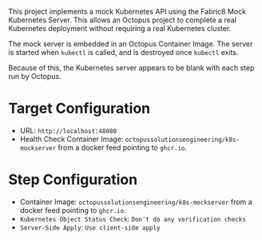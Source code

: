 This project implements a mock Kubernetes API using the Fabric8 Mock Kubernetes Server. This allows an Octopus project to complete a real Kubernetes deployment without requiring a real Kubernetes cluster.

The mock server is embedded in an Octopus Container Image. The server is started when `kubectl` is called, and is destroyed once `kubectl` exits.

Because of this, the Kubernetes server appears to be blank with each step run by Octopus.

# Target Configuration

* URL: `http://localhost:48080`
* Health Check Container Image: `octopussolutionsengineering/k8s-mockserver` from a docker feed pointing to `ghcr.io`.

# Step Configuration

* Container Image: `octopussolutionsengineering/k8s-mockserver` from a docker feed pointing to `ghcr.io`.
* `Kubernetes Object Status Check`: `Don't do any verification checks`
* `Server-Side Apply`: `Use client-side apply`
